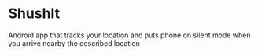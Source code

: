 # ShushIt
Android app that tracks your location and puts phone on silent mode when you arrive nearby the described location 
